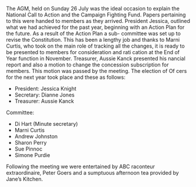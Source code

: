 The AGM, held on Sunday 26 July was the ideal occasion to explain the National Call to Action and the Campaign Fighting Fund. Papers pertaining to this were handed to members as they arrived.
President Jessica, outlined what we had achieved for the past year, beginning with an Action Plan for the future.
As a result of the Action Plan a sub- committee was set up to revise the Constitution. This has been a lengthy job and thanks to Marni Curtis, who took on the main role of tracking all the changes, it is ready to be presented
to members for consideration and rati cation at the End of Year function in November.
Treasurer, Aussie Kanck presented his nancial report and also a motion to change the concession subscription for members. This motion was passed by the meeting.
The election of Of cers for the next year took place and these as follows:

* President: Jessica Knight
* Secretary: Dianne Jones
* Treasurer: Aussie Kanck

Committee:

* Di Hart (Minute secretary)
* Marni Curtis
* Andrew Johnston
* Sharon Perry
* Sue Pinnoc
* Simone Purdie

Following the meeting we were entertained by ABC raconteur extraordinaire, Peter Goers and a sumptuous afternoon tea provided by Jane’s Kitchen.  